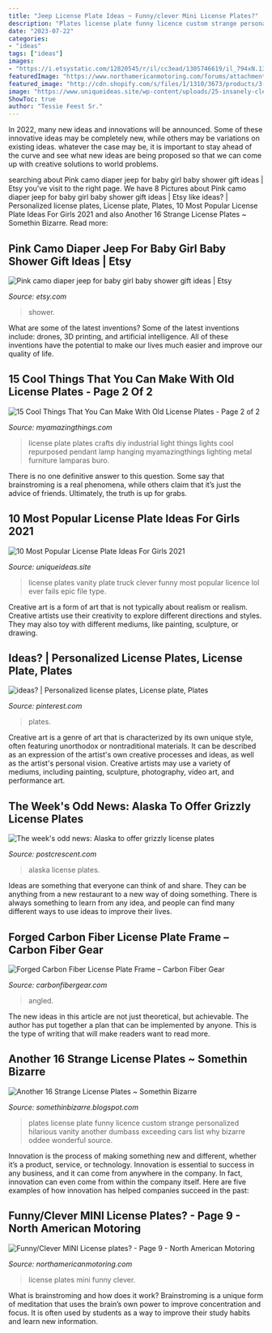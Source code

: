 ```yaml
---
title: "Jeep License Plate Ideas ~ Funny/clever Mini License Plates?"
description: "Plates license plate funny licence custom strange personalized hilarious vanity another dumbass exceeding cars list why bizarre oddee wonderful source"
date: "2023-07-22"
categories:
- "ideas"
tags: ["ideas"]
images:
- "https://i.etsystatic.com/12820545/r/il/cc3ead/1305746619/il_794xN.1305746619_tfmb.jpg"
featuredImage: "https://www.northamericanmotoring.com/forums/attachments/general-mini-talk/89865d1395790612-funny-clever-mini-license-plates-14-2.jpg"
featured_image: "http://cdn.shopify.com/s/files/1/1310/3673/products/3-forged-carbon-fiber-license-plate-frame_1800x1800.jpg?v=1595275439"
image: "https://www.uniqueideas.site/wp-content/uploads/25-insanely-clever-license-plates-you-wish-youd-thought-of-complex-1.jpg"
ShowToc: true
author: "Tessie Feest Sr."
---
```



In 2022, many new ideas and innovations will be announced. Some of these innovative ideas may be completely new, while others may be variations on existing ideas. whatever the case may be, it is important to stay ahead of the curve and see what new ideas are being proposed so that we can come up with creative solutions to world problems.

	

		
searching about Pink camo diaper jeep for baby girl baby shower gift ideas | Etsy you've visit to the right page. We have 8 Pictures about Pink camo diaper jeep for baby girl baby shower gift ideas | Etsy like ideas? | Personalized license plates, License plate, Plates, 10 Most Popular License Plate Ideas For Girls 2021 and also Another 16 Strange License Plates ~ Somethin Bizarre. Read more:
		
    
## Pink Camo Diaper Jeep For Baby Girl Baby Shower Gift Ideas | Etsy

<img loading=lazy src="https://i.etsystatic.com/12820545/r/il/cc3ead/1305746619/il_794xN.1305746619_tfmb.jpg" onerror="this.onerror=null;this.src='https://tse3.mm.bing.net/th?id=OIP.7xzxbhtnhtcj7XNQKmaYGgHaJ4&amp;pid=15.1';" alt="Pink camo diaper jeep for baby girl baby shower gift ideas | Etsy">

_Source: etsy.com_

>shower. 

	

What are some of the latest inventions?
Some of the latest inventions include: drones, 3D printing, and artificial intelligence. All of these inventions have the potential to make our lives much easier and improve our quality of life.

    
## 15 Cool Things That You Can Make With Old License Plates - Page 2 Of 2

<img loading=lazy src="http://myamazingthings.com/wp-content/uploads/2017/05/license-plate-diy-6.jpg" onerror="this.onerror=null;this.src='https://tse2.mm.bing.net/th?id=OIP.YJX9a3rbUEJ2ciRaNUgtMAHaGq&amp;pid=15.1';" alt="15 Cool Things That You Can Make With Old License Plates - Page 2 of 2">

_Source: myamazingthings.com_

>license plate plates crafts diy industrial light things lights cool repurposed pendant lamp hanging myamazingthings lighting metal furniture lamparas buro. 

	

There is no one definitive answer to this question. Some say that brainstroming is a real phenomena, while others claim that it’s just the advice of friends. Ultimately, the truth is up for grabs.

    
## 10 Most Popular License Plate Ideas For Girls 2021

<img loading=lazy src="https://www.uniqueideas.site/wp-content/uploads/25-insanely-clever-license-plates-you-wish-youd-thought-of-complex-1.jpg" onerror="this.onerror=null;this.src='https://tse2.mm.bing.net/th?id=OIP.LPXO2mTMUkRw8fUdS6V7xQHaEN&amp;pid=15.1';" alt="10 Most Popular License Plate Ideas For Girls 2021">

_Source: uniqueideas.site_

>license plates vanity plate truck clever funny most popular licence lol ever fails epic file type. 

	

Creative art is a form of art that is not typically about realism or realism. Creative artists use their creativity to explore different directions and styles. They may also toy with different mediums, like painting, sculpture, or drawing.

    
## Ideas? | Personalized License Plates, License Plate, Plates

<img loading=lazy src="https://i.pinimg.com/736x/05/6f/45/056f4501cf2f615d155ca3bdda6a427e--license-plates-idea.jpg" onerror="this.onerror=null;this.src='https://tse2.mm.bing.net/th?id=OIP.8kmAonvWNpDCMERu_7QcfQHaFj&amp;pid=15.1';" alt="ideas? | Personalized license plates, License plate, Plates">

_Source: pinterest.com_

>plates. 

	

Creative art is a genre of art that is characterized by its own unique style, often featuring unorthodox or nontraditional materials. It can be described as an expression of the artist's own creative processes and ideas, as well as the artist's personal vision. Creative artists may use a variety of mediums, including painting, sculpture, photography, video art, and performance art.

    
## The Week&#039;s Odd News: Alaska To Offer Grizzly License Plates

<img loading=lazy src="https://www.gannett-cdn.com/-mm-/f3d6f67606c09b94461394c9f576acdbd063a32d/c=24-0-677-369/local/-/media/2015/01/03/WIGroup/Appleton/635558904333055661-alaska.jpg?width=3200&amp;height=1680&amp;fit=crop" onerror="this.onerror=null;this.src='https://tse4.mm.bing.net/th?id=OIP.Zun4X3yjz67uHplt1Uw9WgHaD4&amp;pid=15.1';" alt="The week&#039;s odd news: Alaska to offer grizzly license plates">

_Source: postcrescent.com_

>alaska license plates. 

	

Ideas are something that everyone can think of and share. They can be anything from a new restaurant to a new way of doing something. There is always something to learn from any idea, and people can find many different ways to use ideas to improve their lives.

    
## Forged Carbon Fiber License Plate Frame – Carbon Fiber Gear

<img loading=lazy src="http://cdn.shopify.com/s/files/1/1310/3673/products/3-forged-carbon-fiber-license-plate-frame_1800x1800.jpg?v=1595275439" onerror="this.onerror=null;this.src='https://tse4.mm.bing.net/th?id=OIP.1PZiwii34lHZX5s4LeKPFgHaFj&amp;pid=15.1';" alt="Forged Carbon Fiber License Plate Frame – Carbon Fiber Gear">

_Source: carbonfibergear.com_

>angled. 

	

The new ideas in this article are not just theoretical, but achievable. The author has put together a plan that can be implemented by anyone. This is the type of writing that will make readers want to read more.

    
## Another 16 Strange License Plates ~ Somethin Bizarre

<img loading=lazy src="http://4.bp.blogspot.com/_I9lJuLPsXSs/S-iItOvBJWI/AAAAAAAAMok/MfELHXYYZR0/s400/Another+16+Strange+License+Plates+2.jpg" onerror="this.onerror=null;this.src='https://tse3.mm.bing.net/th?id=OIP.N6i5y0oPK5ual7j5HiqAOgAAAA&amp;pid=15.1';" alt="Another 16 Strange License Plates ~ Somethin Bizarre">

_Source: somethinbizarre.blogspot.com_

>plates license plate funny licence custom strange personalized hilarious vanity another dumbass exceeding cars list why bizarre oddee wonderful source. 

	

Innovation is the process of making something new and different, whether it’s a product, service, or technology. Innovation is essential to success in any business, and it can come from anywhere in the company. In fact, innovation can even come from within the company itself. Here are five examples of how innovation has helped companies succeed in the past:

    
## Funny/Clever MINI License Plates? - Page 9 - North American Motoring

<img loading=lazy src="https://www.northamericanmotoring.com/forums/attachments/general-mini-talk/89865d1395790612-funny-clever-mini-license-plates-14-2.jpg" onerror="this.onerror=null;this.src='https://tse2.mm.bing.net/th?id=OIP.qjqsuxe1N9aOWMJN57SX5AHaLH&amp;pid=15.1';" alt="Funny/Clever MINI License plates? - Page 9 - North American Motoring">

_Source: northamericanmotoring.com_

>license plates mini funny clever. 

	

What is brainstroming and how does it work?
Brainstroming is a unique form of meditation that uses the brain’s own power to improve concentration and focus. It is often used by students as a way to improve their study habits and learn new information.

